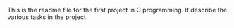 This is the readme file for the first project in C programming. It describe the various tasks in the project
